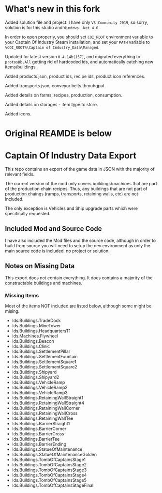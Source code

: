 # What's new in this fork

Added solution file and project. I have only `VS Community 2019`, so sorry, solution is for this studio and `Windows .Net 4.0`.

In order to open properly, you should set `COI_ROOT` environment variable to your Captain Of Industry Steam installation, and set your `PATH` variable to `%COI_ROOT%\Captain of Industry_Data\Managed`.

Updated for latest version `0.4.14b(157)`, and migrated everything to `protosDb.All` getting rid of hardcoded ids, and automatically catching new items/buildings.

Added products.json, product ids, recipe ids, product icon references.

Added transports.json, conveyor belts throuhgput.

Added details on farms, recipes, production, consumption.

Added details on storages - item type to store.

Added icons.

# Original REAMDE is below

# Captain Of Industry Data Export

This repo contains an export of the game data in JSON with the majority of relevant fields.

The current version of the mod only covers buildings/machines that are part of the production chain recipes. Thus, any buildings that are not part of production chaings (ramps, transports, retaining walls, etc) are not included.

The only exception is Vehicles and Ship upgrade parts which were specifically requested.

## Included Mod and Source Code

I have also included the Mod files and the source code, although in order to build from source you will need to setup the dev environment as only the main source code is included, no project or solution.

## Notes on Missing Data

This export does not contain everything. It does contains a majority of the constructable buildings and machines. 

### Missing Items

Most of the items NOT included are listed below, although some might be mising.

 * Ids.Buildings.TradeDock
 * Ids.Buildings.MineTower
 * Ids.Buildings.HeadquartersT1
 * Ids.Machines.Flywheel
 * Ids.Buildings.Beacon
 * Ids.Buildings.Clinic
 * Ids.Buildings.SettlementPillar
 * Ids.Buildings.SettlementFountain
 * Ids.Buildings.SettlementSquare1
 * Ids.Buildings.SettlementSquare2
 * Ids.Buildings.Shipyard
 * Ids.Buildings.Shipyard2
 * Ids.Buildings.VehicleRamp
 * Ids.Buildings.VehicleRamp2
 * Ids.Buildings.VehicleRamp3
 * Ids.Buildings.RetainingWallStraight1
 * Ids.Buildings.RetainingWallStraight4
 * Ids.Buildings.RetainingWallCorner
 * Ids.Buildings.RetainingWallCross
 * Ids.Buildings.RetainingWallTee
 * Ids.Buildings.BarrierStraight1
 * Ids.Buildings.BarrierCorner
 * Ids.Buildings.BarrierCross
 * Ids.Buildings.BarrierTee
 * Ids.Buildings.BarrierEnding
 * Ids.Buildings.StatueOfMaintenance
 * Ids.Buildings.StatueOfMaintenanceGolden
 * Ids.Buildings.TombOfCaptainsStage1
 * Ids.Buildings.TombOfCaptainsStage2
 * Ids.Buildings.TombOfCaptainsStage3
 * Ids.Buildings.TombOfCaptainsStage4
 * Ids.Buildings.TombOfCaptainsStage5
 * Ids.Buildings.TombOfCaptainsStageFinal